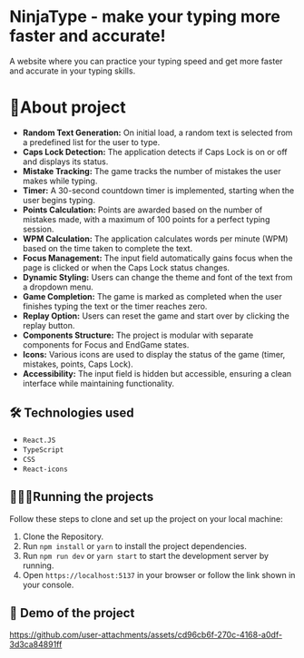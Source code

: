 # NinjaType - make your typing more faster and accurate!
A website where you can practice your typing speed and get more faster and accurate in your typing skills.

# 🎯About project
- **Random Text Generation:** On initial load, a random text is selected from a predefined list for the user to type.
- **Caps Lock Detection:** The application detects if Caps Lock is on or off and displays its status.
- **Mistake Tracking:** The game tracks the number of mistakes the user makes while typing.
- **Timer:** A 30-second countdown timer is implemented, starting when the user begins typing.
- **Points Calculation:** Points are awarded based on the number of mistakes made, with a maximum of 100 points for a perfect typing session.
- **WPM Calculation:** The application calculates words per minute (WPM) based on the time taken to complete the text.
- **Focus Management:** The input field automatically gains focus when the page is clicked or when the Caps Lock status changes.
- **Dynamic Styling:** Users can change the theme and font of the text from a dropdown menu.
- **Game Completion:** The game is marked as completed when the user finishes typing the text or the timer reaches zero.
- **Replay Option:** Users can reset the game and start over by clicking the replay button.
- **Components Structure:** The project is modular with separate components for Focus and EndGame states.
- **Icons:** Various icons are used to display the status of the game (timer, mistakes, points, Caps Lock).
- **Accessibility:** The input field is hidden but accessible, ensuring a clean interface while maintaining functionality.

## 🛠️ Technologies used

- `React.JS`
- `TypeScript`
- `CSS`
- `React-icons`

## 🏃🏻‍♂️Running the projects
Follow these steps to clone and set up the project on your local machine:

1. Clone the Repository.
2. Run `npm install` or `yarn` to install the project dependencies.
3. Run `npm run dev` or `yarn start` to start the development server by running.
4. Open `https://localhost:5137` in your browser or follow the link shown in your console.


## 🎥 Demo of the project
https://github.com/user-attachments/assets/cd96cb6f-270c-4168-a0df-3d3ca84891ff

